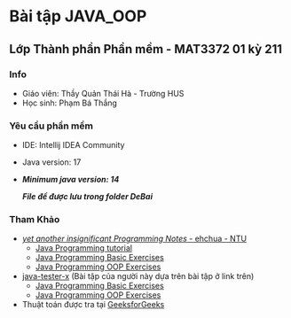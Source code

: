 # Bài tập JAVA_OOP
## Lớp Thành phần Phần mềm - MAT3372 01 kỳ 211

### Info
* Giáo viên: Thầy Quản Thái Hà - Trường HUS 
* Học sinh: Phạm Bá Thắng

### Yêu cầu phần mềm
* IDE: Intellij IDEA Community  
* Java version: 17  
* ***Minimum java version: 14***  
 

  ***File đề được lưu trong folder DeBai***

### Tham Khảo
  - [ *yet another insignificant Programming Notes* - ehchua - NTU](https://www3.ntu.edu.sg/home/ehchua/programming)
    - [Java Programming tutorial](https://www3.ntu.edu.sg/home/ehchua/programming/index.html#Java)
    - [Java Programming Basic Exercises](https://www3.ntu.edu.sg/home/ehchua/programming/java/J2a_BasicsExercises.html)
    - [Java Programming OOP Exercises](https://www3.ntu.edu.sg/home/ehchua/programming/java/J3f_OOPExercises.html)
  - [java-tester-x](https://github.com/java-tester-x) (Bài tập của người này dựa trên bài tập ở link trên)
    - [Java Programming Basic Exercises](https://github.com/java-tester-x/javaexercises)
    - [Java Programming OOP Exercises](https://github.com/java-tester-x/JavaExercises4)
  - Thuật toán được tra tại [GeeksforGeeks](https://www.geeksforgeeks.org/fundamentals-of-algorithms/?ref=shm)

